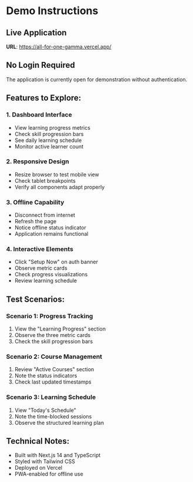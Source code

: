 # Demo Instructions

## Live Application
**URL**: https://all-for-one-gamma.vercel.app/

## No Login Required
The application is currently open for demonstration without authentication.

## Features to Explore:

### 1. Dashboard Interface
- View learning progress metrics
- Check skill progression bars
- See daily learning schedule
- Monitor active learner count

### 2. Responsive Design
- Resize browser to test mobile view
- Check tablet breakpoints
- Verify all components adapt properly

### 3. Offline Capability
- Disconnect from internet
- Refresh the page
- Notice offline status indicator
- Application remains functional

### 4. Interactive Elements
- Click "Setup Now" on auth banner
- Observe metric cards
- Check progress visualizations
- Review learning schedule

## Test Scenarios:

### Scenario 1: Progress Tracking
1. View the "Learning Progress" section
2. Observe the three metric cards
3. Check the skill progression bars

### Scenario 2: Course Management
1. Review "Active Courses" section
2. Note the status indicators
3. Check last updated timestamps

### Scenario 3: Learning Schedule
1. View "Today's Schedule"
2. Note the time-blocked sessions
3. Observe the structured learning plan

## Technical Notes:
- Built with Next.js 14 and TypeScript
- Styled with Tailwind CSS
- Deployed on Vercel
- PWA-enabled for offline use